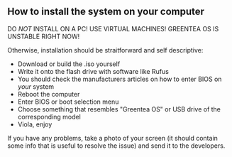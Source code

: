 ## How to install the system on your computer

DO *NOT* INSTALL ON A PC! USE VIRTUAL MACHINES! GREENTEA OS IS UNSTABLE RIGHT NOW!

Otherwise, installation should be straitforward and self descriptive:

- Download or build the .iso yourself
- Write it onto the flash drive with software like Rufus
- You should check the manufacturers articles on how to enter BIOS on *your* system
- Reboot the computer
- Enter BIOS or boot selection menu
- Choose something that resembles "Greentea OS" or USB drive of the corresponding model
- Viola, enjoy

If you have any problems, take a photo of your screen
(it should contain some info that is useful to resolve the issue)
and send it to the developers.
